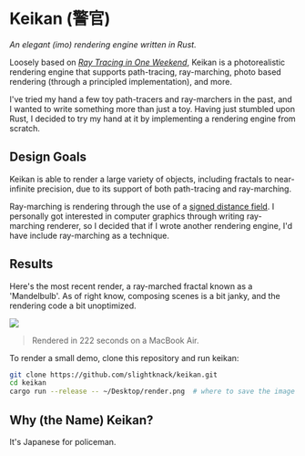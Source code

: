 # Keikan (警官)
*An elegant (imo) rendering engine written in Rust.*

Loosely based on [*Ray Tracing in One Weekend*](https://raytracing.github.io/books/RayTracingInOneWeekend.html), Keikan is a photorealistic rendering engine that supports path-tracing, ray-marching, photo based rendering (through a principled implementation), and more.

I've tried my hand a few toy path-tracers and ray-marchers in the past, and I wanted to write something more than just a toy. Having just stumbled upon Rust, I decided to try my hand at it by implementing a rendering engine from scratch.

## Design Goals
Keikan is able to render a large variety of objects, including fractals to near-infinite precision, due to its support of both path-tracing and ray-marching.

Ray-marching is rendering through the use of a [signed distance field](https://iquilezles.org/www/articles/distfunctions/distfunctions.htm).
I personally got interested in computer graphics through writing ray-marching renderer, so I decided that if I wrote another rendering engine, I'd have include ray-marching as a technique.

## Results
Here's the most recent render, a ray-marched fractal known as a 'Mandelbulb'. As of right know, composing scenes is a bit janky, and the rendering code a bit unoptimized.

![](https://raw.githubusercontent.com/Tloru/keikan/master/renders/render%2012.png)
> Rendered in 222 seconds on a MacBook Air.

To render a small demo, clone this repository and run keikan:
```bash
git clone https://github.com/slightknack/keikan.git
cd keikan
cargo run --release -- ~/Desktop/render.png  # where to save the image
```

## Why (the Name) Keikan?
It's Japanese for policeman.

